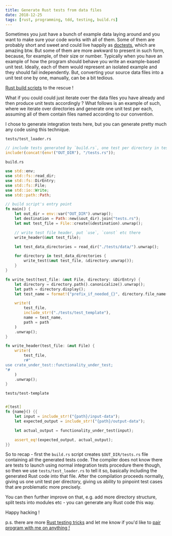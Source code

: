 ```yaml
---
title: Generate Rust tests from data files
date: 2018-12-25
tags: [rust, programming, tdd, testing, build.rs]
---
```


Sometimes you just have a bunch of example data laying around and you want to make sure your code works with all of them.
Some of them are probably short and sweet and could live happily as [doctests](https://doc.rust-lang.org/rustdoc/documentation-tests.html), which are amazing btw. But some of them are more awkward to present in such form, because, for example, of their size or number. Typically when you have an example of how the program should behave you write an example-based unit test. Ideally, each of them would represent an isolated example and they should fail independently. But, converting your source data files into a unit test one by one, manually, can be a bit tedious.

[Rust build scripts](https://doc.rust-lang.org/cargo/reference/build-scripts.html) to the rescue !

What if you could could just iterate over the data files you have already and then produce unit tests accordingly ?
What follows is an example of such, where we iterate over directories and generate one unit test per each, assuming all of them contain files named according to our convention.

I chose to generate integration tests here, but you can generate pretty much any code using this technique.

`tests/test_loader.rs`

```rust
// include tests generated by `build.rs`, one test per directory in tests/data
include!(concat!(env!("OUT_DIR"), "/tests.rs"));
```

`build.rs`

```rust
use std::env;
use std::fs::read_dir;
use std::fs::DirEntry;
use std::fs::File;
use std::io::Write;
use std::path::Path;

// build script's entry point
fn main() {
    let out_dir = env::var("OUT_DIR").unwrap();
    let destination = Path::new(&out_dir).join("tests.rs");
    let mut test_file = File::create(&destination).unwrap();

    // write test file header, put `use`, `const` etc there
    write_header(&mut test_file);

    let test_data_directories = read_dir("./tests/data/").unwrap();

    for directory in test_data_directories {
        write_test(&mut test_file, &directory.unwrap());
    }
}

fn write_test(test_file: &mut File, directory: &DirEntry) {
    let directory = directory.path().canonicalize().unwrap();
    let path = directory.display();
    let test_name = format!("prefix_if_needed_{}", directory.file_name().unwrap().to_string_lossy());

    write!(
        test_file,
        include_str!("./tests/test_template"),
        name = test_name,
        path = path
    )
    .unwrap();
}

fn write_header(test_file: &mut File) {
    write!(
        test_file,
        r#"
use crate_under_test::functionality_under_test;
"#
    )
    .unwrap();
}
```

`tests/test-template`

```rust

#[test]
fn {name}() {{
    let input = include_str!("{path}/input-data");
    let expected_output = include_str!("{path}/output-data");

    let actual_output = functionality_under_test(input);

    assert_eq!(expected_output, actual_output);
}}

```

So to recap - first the `build.rs` script creates `$OUT_DIR/tests.rs` file containing all the generated tests code.
The compiler does not know there are tests to launch using normal integration tests procedure there though,
so then we use `tests/test_loader.rs` to tell it so, basically including the generated Rust code into that file.
After the compilation proceeds normally, giving us one unit test per directory, giving us ability to pinpoint test cases that are problematic more precisely.

You can then further improve on that, e.g. add more directory structure, split tests into modules etc - you can generate any Rust code this way.

Happy hacking !

p.s.
there are more [Rust testing tricks](https://blog.cyplo.net/posts/2018/09/rust-testing-tricks.html) and let me know if you'd like to [pair program with me on anything !](https://blog.cyplo.net/posts/2018/05/pair-with-me-on-rust.html)
